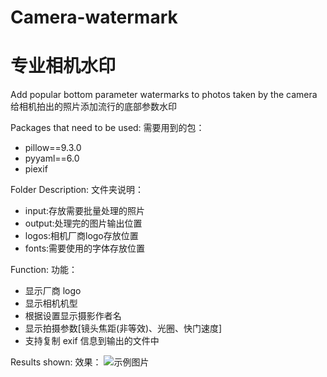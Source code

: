 # Camera-watermark
# 专业相机水印
Add popular bottom parameter watermarks to photos taken by the camera
给相机拍出的照片添加流行的底部参数水印

Packages that need to be used:
需要用到的包：
- pillow==9.3.0
- pyyaml==6.0
- piexif

Folder Description:
文件夹说明：
- input:存放需要批量处理的照片
- output:处理完的图片输出位置
- logos:相机厂商logo存放位置
- fonts:需要使用的字体存放位置

Function:
功能：
- 显示厂商 logo
- 显示相机机型
- 根据设置显示摄影作者名
- 显示拍摄参数[镜头焦距(非等效)、光圈、快门速度]
- 支持复制 exif 信息到输出的文件中

Results shown:
效果：
![示例图片](output/DSC_0265.JPG)
